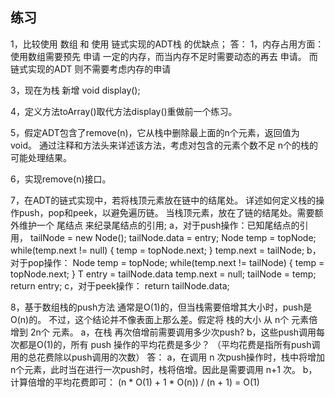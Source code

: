 ## 练习

1，比较使用 数组 和 使用 链式实现的ADT栈 的优缺点；
    答：
        1，内存占用方面：
            使用数组需要预先 申请 一定的内存，而当内存不足时需要动态的再去 申请。
            而链式实现的ADT 则不需要考虑内存的申请

3，现在为栈 新增 void display();

4，定义方法toArray()取代方法display()重做前一个练习。

5，假定ADT包含了remove(n)，它从栈中删除最上面的n个元素，返回值为void。
通过注释和方法头来详述该方法，考虑对包含的元素个数不足 n个的栈的 可能处理结果。

6，实现remove(n)接口。

7，在ADT的链式实现中，若将栈顶元素放在链中的结尾处。
详述如何定义栈的操作push，pop和peek，以避免遍历链。
    当栈顶元素，放在了链的结尾处。需要额外维护一个 尾结点 来纪录尾结点的引用;
        a，对于push操作：已知尾结点的引用，
            tailNode = new Node();
            tailNode.data = entry;
            Node temp = topNode;
            while(temp.next != null) {
                temp = topNode.next;
            }
            temp.next = tailNode;
        b，对于pop操作：
            Node temp = topNode;
            while(temp.next != tailNode) {
                temp = topNode.next;
            }
            T entry = tailNode.data
            temp.next = null;
            tailNode = temp;
            return entry;
        c，对于peek操作：
            return tailNode.data;

8，基于数组栈的push方法 通常是O(1)的，但当栈需要倍增其大小时，push是O(n)的。
    不过，这个结论并不像表面上那么差。假定将 栈的大小 从 n个 元素倍增到 2n个 元素。
        a，在栈 再次倍增前需要调用多少次push?
        b，这些push调用每次都是O(1)的，所有 push 操作的平均花费是多少？
        （平均花费是指所有push调用的总花费除以push调用的次数）
    答：
        a，在调用 n 次push操作时，栈中将增加n个元素，此时当在进行一次push时，栈将倍增。因此是需要调用 n+1 次。
        b，计算倍增的平均花费即可：
            (n * O(1) + 1 * O(n)) / (n + 1) = O(1)












